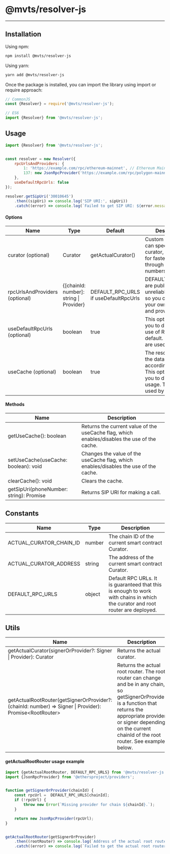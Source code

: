 # @mvts/resolver-js

***

## Installation

Using npm:

```bash
npm install @mvts/resolver-js
```

Using yarn:

```bash
yarn add @mvts/resolver-js
```

Once the package is installed, you can import the library using import or require approach:

```javascript
// CommonJS
const {Resolver} = require('@mvts/resolver-js');

// ES6
import {Resolver} from '@mvts/resolver-js';
```

## Usage

```javascript
import {Resolver} from '@mvts/resolver-js';


const resolver = new Resolver({
    rpcUrlsAndProviders: {
        1: 'https://example.com/rpc/ethereum-mainnet', // Ethereum Mainnet
        137: new JsonRpcProvider('https://example.com/rpc/polygon-mainnet') // Polygon Mainnet
    },
    useDefaultRpcUrls: false
});

resolver.getSipUri('30010645')
    .then((sipUri) => console.log('SIP URI:', sipUri))
    .catch((error) => console.log(`Failed to get SIP URI: ${error.message}`));
```

#### Options


| Name                           | Type                                        | Default                                | Description                                                                                                                             |
|--------------------------------|---------------------------------------------|----------------------------------------|-----------------------------------------------------------------------------------------------------------------------------------------|
| curator (optional)             | Curator                                     | getActualCurator()                     | Custom curator. You can specify your curator, for example, for faster routing through your pool of numbers.                             |
| rpcUrlsAndProviders (optional) | {[chainId: number]: string &vert; Provider} | DEFAULT_RPC_URLS if useDefaultRpcUrls  | DEFAULT_RPC_URLS are public so can be unreliable and slow, so you can specify your own RPC URLs and providers.                          |
| useDefaultRpcUrls (optional)   | boolean                                     | true                                   | This option allows you to disable the use of RPC URLs by default. By default are used.                                                  |
| useCache (optional)            | boolean                                     | true                                   | The resolver caches the data and uses it according to TTL. This option allows you to disable cache usage. The cache is used by default. |

#### Methods

| Name                                            | Description                                                                                  |
|-------------------------------------------------|----------------------------------------------------------------------------------------------|
| getUseCache(): boolean                          | Returns the current value of the useCache flag, which enables/disables the use of the cache. |
| setUseCache(useCache: boolean): void            | Changes the value of the useCache flag, which enables/disables the use of the cache.         |
| clearCache(): void                              | Clears the cache.                                                                            |
| getSipUri(phoneNumber: string): Promise<string> | Returns SIP URI for making a call.                                                           |

## Constants

| Name                    | Type   | Description                                                                                                                   |
|-------------------------|--------|-------------------------------------------------------------------------------------------------------------------------------|
| ACTUAL_CURATOR_CHAIN_ID | number | The chain ID of the current smart contract Curator.                                                                           |
| ACTUAL_CURATOR_ADDRESS  | string | The address of the current smart contract Curator.                                                                            |
| DEFAULT_RPC_URLS        | object | Default RPC URLs. It is guaranteed that this is enough to work with chains in which the curator and root router are deployed. |

## Utils

| Name                                                                                                              | Description                                                                                                                                                                                                                                  |
|-------------------------------------------------------------------------------------------------------------------|----------------------------------------------------------------------------------------------------------------------------------------------------------------------------------------------------------------------------------------------|
| getActualCurator(signerOrProvider?: Signer &vert; Provider): Curator                                              | Returns the actual curator.                                                                                                                                                                                                                  |
| getActualRootRouter(getSignerOrProvider?: (chainId: number) => Signer &vert; Provider): Promise&lt;RootRouter&gt; | Returns the actual root router. The root router can change and be in any chain, so getSignerOrProvider is a function that returns the appropriate provider or signer depending on the current chainId of the root router. See example below. |

#### getActualRootRouter usage example

```javascript
import {getActualRootRouter, DEFAULT_RPC_URLS} from '@mvts/resolver-js';
import {JsonRpcProvider} from '@ethersproject/providers';


function getSignerOrProvider(chainId) {
    const rpcUrl =  DEFAULT_RPC_URLS[chainId];
    if (!rpcUrl) {
        throw new Error(`Missing provider for chain ${chainId}.`);
    }

    return new JsonRpcProvider(rpcUrl);
}


getActualRootRouter(getSignerOrProvider)
    .then((rootRouter) => console.log(`Address of the actual root router: ${rootRouter.address}`))
    .catch((error) => console.log(`Failed to get the actual root router: ${error.message}`));
```
